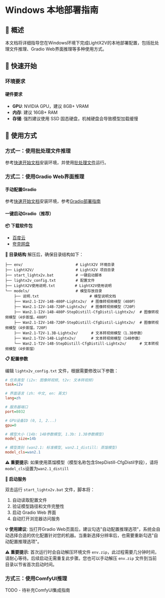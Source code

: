 # Windows 本地部署指南

## 📖 概述

本文档将详细指导您在Windows环境下完成LightX2V的本地部署配置，包括批处理文件推理、Gradio Web界面推理等多种使用方式。

## 🚀 快速开始

### 环境要求

#### 硬件要求
- **GPU**: NVIDIA GPU，建议 8GB+ VRAM
- **内存**: 建议 16GB+ RAM
- **存储**: 强烈建议使用 SSD 固态硬盘，机械硬盘会导致模型加载缓慢

## 🎯 使用方式

### 方式一：使用批处理文件推理

参考[快速开始文档](../getting_started/quickstart.md)安装环境，并使用[批处理文件](https://github.com/ModelTC/LightX2V/tree/main/scripts/win)运行。

### 方式二：使用Gradio Web界面推理

#### 手动配置Gradio

参考[快速开始文档](../getting_started/quickstart.md)安装环境，参考[Gradio部署指南](./deploy_gradio.md)

#### 一键启动Gradio（推荐）

**📦 下载软件包**
- [百度云](https://pan.baidu.com/s/1ef3hEXyIuO0z6z9MoXe4nQ?pwd=7g4f)
- [夸克网盘](https://pan.quark.cn/s/36a0cdbde7d9)

**📁 目录结构**
解压后，确保目录结构如下：

```
├── env/                        # LightX2V 环境目录
├── LightX2V/                   # LightX2V 项目目录
├── start_lightx2v.bat          # 一键启动脚本
├── lightx2v_config.txt         # 配置文件
├── LightX2V使用说明.txt         # LightX2V使用说明
└── models/                     # 模型存放目录
    ├── 说明.txt                       # 模型说明文档
    ├── Wan2.1-I2V-14B-480P-Lightx2v/  # 图像转视频模型（480P）
    ├── Wan2.1-I2V-14B-720P-Lightx2v/  # 图像转视频模型（720P）
    ├── Wan2.1-I2V-14B-480P-StepDistill-CfgDistil-Lightx2v/  # 图像转视频模型（4步蒸馏，480P）
    ├── Wan2.1-I2V-14B-720P-StepDistill-CfgDistil-Lightx2v/  # 图像转视频模型（4步蒸馏，720P）
    ├── Wan2.1-T2V-1.3B-Lightx2v/      # 文本转视频模型（1.3B参数）
    ├── Wan2.1-T2V-14B-Lightx2v/       # 文本转视频模型（14B参数）
    └── Wan2.1-T2V-14B-StepDistill-CfgDistill-Lightx2v/      # 文本转视频模型（4步蒸馏）
```

**📋 配置参数**

编辑 `lightx2v_config.txt` 文件，根据需要修改以下参数：

```ini
# 任务类型 (i2v: 图像转视频, t2v: 文本转视频)
task=i2v

# 界面语言 (zh: 中文, en: 英文)
lang=zh

# 服务器端口
port=8032

# GPU设备ID (0, 1, 2...)
gpu=0

# 模型大小 (14b: 14B参数模型, 1.3b: 1.3B参数模型)
model_size=14b

# 模型类别 (wan2.1: 标准模型, wan2.1_distill: 蒸馏模型)
model_cls=wan2.1
```

**⚠️ 重要提示**: 如果使用蒸馏模型（模型名称包含StepDistill-CfgDistil字段），请将`model_cls`设置为`wan2.1_distill`

**🚀 启动服务**

双击运行 `start_lightx2v.bat` 文件，脚本将：
1. 自动读取配置文件
2. 验证模型路径和文件完整性
3. 启动 Gradio Web 界面
4. 自动打开浏览器访问服务

**💡 使用建议**: 当打开Gradio Web页面后，建议勾选"自动配置推理选项"，系统会自动选择合适的优化配置针对您的机器。当重新选择分辨率后，也需要重新勾选"自动配置推理选项"。

**⚠️ 重要提示**: 首次运行时会自动解压环境文件 `env.zip`，此过程需要几分钟时间，请耐心等待。后续启动无需重复此步骤。您也可以手动解压 `env.zip` 文件到当前目录以节省首次启动时间。

### 方式三：使用ComfyUI推理

TODO - 待补充ComfyUI集成指南
